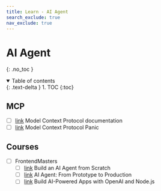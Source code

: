 ```yaml
---
title: Learn - AI Agent
search_exclude: true
nav_exclude: true
---
```


<!-- prettier-ignore-start -->
# AI Agent
{: .no_toc }

<details open markdown="block">
  <summary>
    Table of contents
  </summary>
  {: .text-delta }
1. TOC
{:toc}
</details>

<!-- prettier-ignore-end -->

## MCP

-   [ ] [link](https://modelcontextprotocol.io/introduction) Model Context Protocol documentation
-   [ ] [link](https://codingfantasy.com/games/mcp) Model Context Protocol Panic

## Courses

-   [ ] FrontendMasters
    -   [ ] [link](https://frontendmasters.com/courses/ai-agents/) Build an AI Agent from Scratch
    -   [ ] [link](https://frontendmasters.com/courses/production-ai/) AI Agent: From Prototype to Production
    -   [ ] [link](https://frontendmasters.com/courses/openai-node/) Build AI-Powered Apps with OpenAI and Node.js
